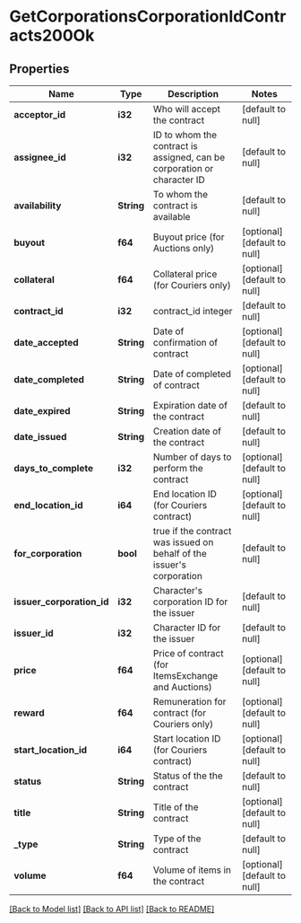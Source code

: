 # GetCorporationsCorporationIdContracts200Ok

## Properties
Name | Type | Description | Notes
------------ | ------------- | ------------- | -------------
**acceptor_id** | **i32** | Who will accept the contract | [default to null]
**assignee_id** | **i32** | ID to whom the contract is assigned, can be corporation or character ID | [default to null]
**availability** | **String** | To whom the contract is available | [default to null]
**buyout** | **f64** | Buyout price (for Auctions only) | [optional] [default to null]
**collateral** | **f64** | Collateral price (for Couriers only) | [optional] [default to null]
**contract_id** | **i32** | contract_id integer | [default to null]
**date_accepted** | **String** | Date of confirmation of contract | [optional] [default to null]
**date_completed** | **String** | Date of completed of contract | [optional] [default to null]
**date_expired** | **String** | Expiration date of the contract | [default to null]
**date_issued** | **String** | Сreation date of the contract | [default to null]
**days_to_complete** | **i32** | Number of days to perform the contract | [optional] [default to null]
**end_location_id** | **i64** | End location ID (for Couriers contract) | [optional] [default to null]
**for_corporation** | **bool** | true if the contract was issued on behalf of the issuer&#39;s corporation | [default to null]
**issuer_corporation_id** | **i32** | Character&#39;s corporation ID for the issuer | [default to null]
**issuer_id** | **i32** | Character ID for the issuer | [default to null]
**price** | **f64** | Price of contract (for ItemsExchange and Auctions) | [optional] [default to null]
**reward** | **f64** | Remuneration for contract (for Couriers only) | [optional] [default to null]
**start_location_id** | **i64** | Start location ID (for Couriers contract) | [optional] [default to null]
**status** | **String** | Status of the the contract | [default to null]
**title** | **String** | Title of the contract | [optional] [default to null]
**_type** | **String** | Type of the contract | [default to null]
**volume** | **f64** | Volume of items in the contract | [optional] [default to null]

[[Back to Model list]](../README.md#documentation-for-models) [[Back to API list]](../README.md#documentation-for-api-endpoints) [[Back to README]](../README.md)


